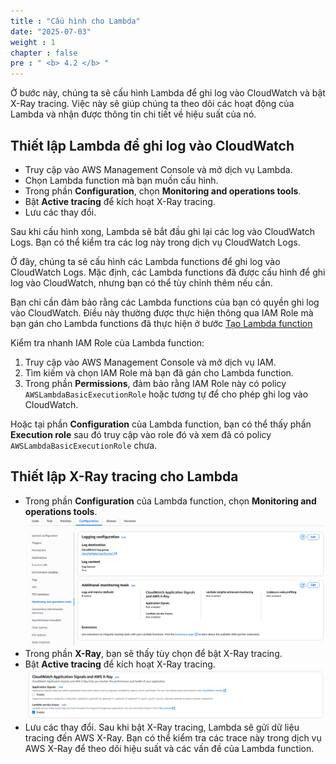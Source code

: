 ```yaml
---
title : "Cấu hình cho Lambda"
date: "2025-07-03" 
weight : 1 
chapter : false
pre : " <b> 4.2 </b> "
---
```


Ở bước này, chúng ta sẽ cấu hình Lambda để ghi log vào CloudWatch và bật X-Ray tracing. Việc này sẽ giúp chúng ta theo dõi các hoạt động của Lambda và nhận được thông tin chi tiết về hiệu suất của nó.


## Thiết lập Lambda để ghi log vào CloudWatch
- Truy cập vào AWS Management Console và mở dịch vụ Lambda.
- Chọn Lambda function mà bạn muốn cấu hình.
- Trong phần **Configuration**, chọn **Monitoring and operations tools**.
- Bật **Active tracing** để kích hoạt X-Ray tracing.
- Lưu các thay đổi.

Sau khi cấu hình xong, Lambda sẽ bắt đầu ghi lại các log vào CloudWatch Logs. Bạn có thể kiểm tra các log này trong dịch vụ CloudWatch Logs.


Ở đây, chúng ta sẽ cấu hình các Lambda functions để ghi log vào CloudWatch Logs. Mặc định, các Lambda functions đã được cấu hình để ghi log vào CloudWatch, nhưng bạn có thể tùy chỉnh thêm nếu cần.

Bạn chỉ cần đảm bảo rằng các Lambda functions của bạn có quyền ghi log vào CloudWatch. Điều này thường được thực hiện thông qua IAM Role mà bạn gán cho Lambda functions đã thực hiện ở bước [Tạo Lambda function](2.2-createlambda/)

Kiểm tra nhanh IAM Role của Lambda function:
1. Truy cập vào AWS Management Console và mở dịch vụ IAM.
2. Tìm kiếm và chọn IAM Role mà bạn đã gán cho Lambda function.
3. Trong phần **Permissions**, đảm bảo rằng IAM Role này có policy `AWSLambdaBasicExecutionRole` hoặc tương tự để cho phép ghi log vào CloudWatch.

Hoặc tại phần **Configuration** của Lambda function, bạn có thể thấy phần **Execution role** sau đó truy cập vào role đó và xem đã có policy `AWSLambdaBasicExecutionRole` chưa.

## Thiết lập X-Ray tracing cho Lambda
- Trong phần **Configuration** của Lambda function, chọn **Monitoring and operations tools**.
![Lambda Monitoring](LambdaMonitoring.png)
- Trong phần **X-Ray**, bạn sẽ thấy tùy chọn để bật X-Ray tracing.
- Bật **Active tracing** để kích hoạt X-Ray tracing.
![Lambda X-Ray](LambdaXRay.png)
- Lưu các thay đổi.
Sau khi bật X-Ray tracing, Lambda sẽ gửi dữ liệu tracing đến AWS X-Ray. Bạn có thể kiểm tra các trace này trong dịch vụ AWS X-Ray để theo dõi hiệu suất và các vấn đề của Lambda function.